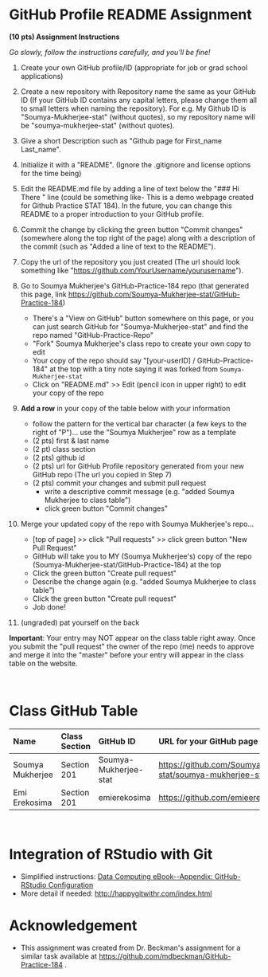 
# GitHub Profile README Assignment

**(10 pts) Assignment Instructions**

*Go slowly, follow the instructions carefully, and you'll be fine!*

1. Create your own GitHub profile/ID (appropriate for job or grad school applications)  
2. Create a new repository with Repository name the same as your GitHub ID (If your GitHub ID contains any capital letters, please change them all to small letters when naming the repository). For e.g. My Github ID is "Soumya-Mukherjee-stat" (without quotes), so my repository name will be "soumya-mukherjee-stat" (without quotes).
3. Give a short Description such as "Github page for First_name Last_name".
4. Initialize it with a "README". (Ignore the .gitignore and license options for the time being)
5. Edit the README.md file by adding a line of text below the "### Hi There " line (could be something like- This is a demo webpage created for Github Practice STAT 184). In the future, you can change this README to a proper introduction to your GitHub profile.
6. Commit the change by clicking the green button "Commit changes" (somewhere along the top right of the page) along with a description of the commit (such as "Added a line of text to the README").
7. Copy the url of the repository you just created (The url should look something like "https://github.com/YourUsername/yourusername").
8. Go to Soumya Mukherjee's GitHub-Practice-184 repo (that generated this page, link https://github.com/Soumya-Mukherjee-stat/GitHub-Practice-184)  
    - There's a "View on GitHub" button somewhere on this page, or you can just search GitHub for "Soumya-Mukherjee-stat" and find the repo named "GitHub-Practice-Repo"
    - "Fork" Soumya Mukherjee's class repo to create your own copy to edit
    - Your copy of the repo should say "[your-userID] / GitHub-Practice-184" at the top with a tiny note saying it was forked from `Soumya-Mukherjee-stat`
    - Click on "README.md" >> Edit (pencil icon in upper right) to edit your copy of the repo
9. **Add a row** in your copy of the table below with your information 
    - follow the pattern for the vertical bar character (a few keys to the right of "P")... use the "Soumya Mukherjee" row as a template
    - (2 pts) first & last name  
    - (2 pt)  class section
    - (2 pts) github id  
    - (2 pts) url for GitHub Profile repository generated from your new GitHub repo (The url you copied in Step 7)
    - (2 pts) commit your changes and submit pull request
        - write a descriptive commit message (e.g. "added Soumya Mukherjee to class table")
        - click green button "Commit changes"

10. Merge your updated copy of the repo with Soumya Mukherjee's repo...
    - [top of page] >> click "Pull requests" >> click green button "New Pull Request"
    - GitHub will take you to MY (Soumya Mukherjee's) copy of the repo (Soumya-Mukherjee-stat/GitHub-Practice-184) at the top
    - Click the green button "Create pull request"
    - Describe the change again (e.g. "added Soumya Mukherjee to class table")
    - Click the green button "Create pull request"
    - Job done!
11. (ungraded) pat yourself on the back
 
**Important**: Your entry may NOT appear on the class table right away.  Once you submit the "pull request" the owner of the repo (me) needs to approve and merge it into the "master" before your entry will appear in the class table on the website. 

<br>


# Class GitHub Table 

| Name                    | Class Section     | GitHub ID            | URL for your GitHub page                                        |  
|:------------------------|:------------------|:---------------------|:----------------------------------------------------------------|  
| Soumya Mukherjee        | Section 201       | Soumya-Mukherjee-stat| https://github.com/Soumya-Mukherjee-stat/soumya-mukherjee-stat  |
| Emi Erekosima           | Section 201       | emierekosima         | https://github.com/emieerekosima/emierekosima  |
          





<br>

# Integration of RStudio with Git

- Simplified instructions: [Data Computing eBook--Appendix: GitHub-RStudio Configuration](https://dtkaplan.github.io/DataComputingEbook/appendix-github-rstudio-configuration.html#appendix-github-rstudio-configuration)  
- More detail if needed: <http://happygitwithr.com/index.html>

# Acknowledgement
- This assignment was created from Dr. Beckman's assignment for a similar task available at https://github.com/mdbeckman/GitHub-Practice-184 .
